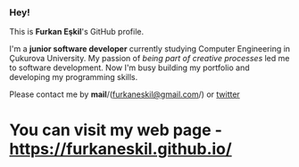 ### Hey!

This is **Furkan Eşkil**'s GitHub profile.

I'm a **junior software developer** currently studying Computer Engineering in Çukurova University.
My passion of *being part of creative processes* led me to software development.
Now I'm busy building my portfolio and developing my programming skills.

Please contact me by **mail**/(furkaneskil@gmail.com/) or [twitter](https://twitter.com/furkan_eskil)

# You can visit my web page - https://furkaneskil.github.io/
